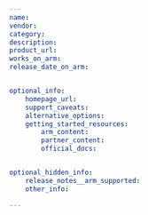 ```yaml
---
name: 
vendor: 
category:   
description: 
product_url: 
works_on_arm: 
release_date_on_arm: 


optional_info:
    homepage_url: 
    support_caveats:
    alternative_options:
    getting_started_resources:
        arm_content: 
        partner_content: 
        official_docs: 


optional_hidden_info:
    release_notes__arm_supported: 
    other_info: 

---
```

